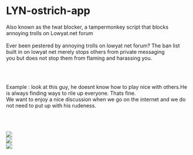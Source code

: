 # LYN-ostrich-app<br>
Also known as the twat blocker, a tampermonkey script that blocks annoying trolls on Lowyat.net forum <br>
<br>
Ever been pestered by annoying trolls on lowyat net forum? The ban list built in on lowyat net merely stops others from private messaging <br>
you but does not stop them from flaming and harassing you.

<br><br>

Example : look at this guy, he doesnt know how to play nice with others.He is always finding ways to rile up everyone. Thats fine. <br>
We want to enjoy a nice discussion when we go on the internet and we do not need to put up with his rudeness.

<br><br>

<img src = "bacometer.jpg"></br>
<img src = "bacometer2.jpg"></br>
<img src = "bacometer3.jpg"></br>
